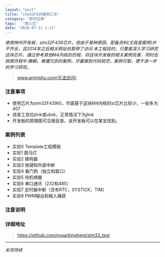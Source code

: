 ```yaml
---
layout: "post"
title: "stm32F439案例汇总"
category: "软件应用"
tags:   "嵌入式"
date: "2016-07-11 1:12"
---
```



*使用神州开发板，stm32F439芯片，但由于某种原因，配备资料(尤其是案例)并不齐全，且2014年之后相关网站也暂停了访问
本工程目的，只要是深入学习研究这块芯片，通过参考其他M4内核的历程，将这块开发板的相关案例完善，同时去除原历程中
模糊，难懂冗余的案例，尽量做到代码规范，案例可取，便于进一步的学习研究。*

> www.armjishu.com(无法访问)

### 注意事项

- 使用芯片为stm32F439IG，市面基于这块M4内核的st芯片比较少，一般多为407
- 烧录工具位jlink或ulink，正常情况下为jlink
- 开发板的原理图可见根目录，该开发板可以在某宝找到。

<!-- more -->

### 案例列表

- 实验0 Template工程模板
- 实验1 跑马灯
- 实验2 蜂鸣器
- 实验3 按键和外部中断
- 实验4 看门狗（独立和窗口）
- 实验5 待机唤醒
- 实验6 串口通讯（232和485）
- 实验7 定时器中断（含有RTC，SYSTICK，TIM）
- 实验8 PWM输出和输入捕获


### 注意说明

### 详细地址

> https://github.com/noparkinghere/stm32_test

******
_未完待续_
